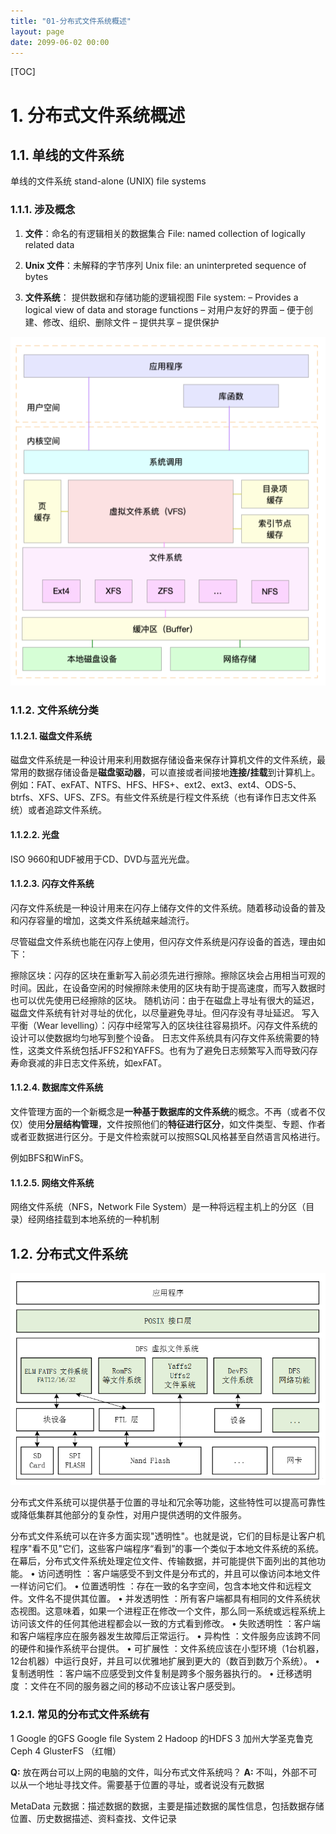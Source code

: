 ```yaml
---
title: "01-分布式文件系统概述"
layout: page
date: 2099-06-02 00:00
---
```

[TOC]

# 1. 分布式文件系统概述
## 1.1. 单线的文件系统
单线的文件系统  stand-alone (UNIX) file systems

### 1.1.1. 涉及概念
1. **文件**：命名的有逻辑相关的数据集合
File: named collection of logically related data

2. **Unix 文件**：未解释的字节序列
Unix file: an uninterpreted sequence of bytes

3. **文件系统**： 提供数据和存储功能的逻辑视图
File system: – Provides a logical view of data and storage functions
 – 对用户友好的界面 
 – 便于创建、修改、组织、删除文件
 – 提供共享
 – 提供保护 

 ![](../../../../attach/images/2019-09-02-16-46-03.png)


### 1.1.2. 文件系统分类
#### 1.1.2.1. 磁盘文件系统
磁盘文件系统是一种设计用来利用数据存储设备来保存计算机文件的文件系统，最常用的数据存储设备是**磁盘驱动器**，可以直接或者间接地**连接/挂载**到计算机上。例如：FAT、exFAT、NTFS、HFS、HFS+、ext2、ext3、ext4、ODS-5、btrfs、XFS、UFS、ZFS。有些文件系统是行程文件系统（也有译作日志文件系统）或者追踪文件系统。



#### 1.1.2.2. 光盘
ISO 9660和UDF被用于CD、DVD与蓝光光盘。

#### 1.1.2.3. 闪存文件系统
闪存文件系统是一种设计用来在闪存上储存文件的文件系统。随着移动设备的普及和闪存容量的增加，这类文件系统越来越流行。

尽管磁盘文件系统也能在闪存上使用，但闪存文件系统是闪存设备的首选，理由如下：

擦除区块：闪存的区块在重新写入前必须先进行擦除。擦除区块会占用相当可观的时间。因此，在设备空闲的时候擦除未使用的区块有助于提高速度，而写入数据时也可以优先使用已经擦除的区块。
随机访问：由于在磁盘上寻址有很大的延迟，磁盘文件系统有针对寻址的优化，以尽量避免寻址。但闪存没有寻址延迟。
写入平衡（Wear levelling）：闪存中经常写入的区块往往容易损坏。闪存文件系统的设计可以使数据均匀地写到整个设备。
日志文件系统具有闪存文件系统需要的特性，这类文件系统包括JFFS2和YAFFS。也有为了避免日志频繁写入而导致闪存寿命衰减的非日志文件系统，如exFAT。


#### 1.1.2.4. 数据库文件系统
文件管理方面的一个新概念是**一种基于数据库的文件系统**的概念。不再（或者不仅仅）使用**分层结构管理**，文件按照他们的**特征进行区分**，如文件类型、专题、作者或者亚数据进行区分。于是文件检索就可以按照SQL风格甚至自然语言风格进行。

例如BFS和WinFS。

#### 1.1.2.5. 网络文件系统

网络文件系统（NFS，Network File System）是一种将远程主机上的分区（目录）经网络挂载到本地系统的一种机制


## 1.2. 分布式文件系统


![](../../../../attach/images/2019-09-02-16-47-24.png)

分布式文件系统可以提供基于位置的寻址和冗余等功能，这些特性可以提高可靠性或降低集群其他部分的复杂性，对用户提供透明的文件服务。

分布式文件系统可以在许多方面实现"透明性"。也就是说，它们的目标是让客户机程序"看不见"它们，这些客户端程序“看到”的事一个类似于本地文件系统的系统。在幕后，分布式文件系统处理定位文件、传输数据，并可能提供下面列出的其他功能。
• 访问透明性 ：客户端感受不到文件是分布式的，并且可以像访问本地文件一样访问它们。
• 位置透明性 ：存在一致的名字空间，包含本地文件和远程文件。文件名不提供其位置。
• 并发透明性 ：所有客户端都具有相同的文件系统状态视图。这意味着，如果一个进程正在修改一个文件，那么同一系统或远程系统上访问该文件的任何其他进程都会以一致的方式看到修改。
• 失败透明性 ：客户端和客户端程序应在服务器发生故障后正常运行。
• 异构性 ：文件服务应该跨不同的硬件和操作系统平台提供。
• 可扩展性 ：文件系统应该在小型环境（1台机器，12台机器）中运行良好，并且可以优雅地扩展到更大的（数百到数万个系统）。
• 复制透明性 ：客户端不应感受到文件复制是跨多个服务器执行的。
• 迁移透明度 ：文件在不同的服务器之间的移动不应该让客户感受到。

### 1.2.1. 常见的分布式文件系统有
1	Google 的GFS Google file  System
2 	Hadoop 的HDFS
3	加州大学圣克鲁克 Ceph
4	GlusterFS （红帽）

**Q:** 放在两台可以上网的电脑的文件，叫分布式文件系统吗？
**A:** 不叫，外部不可以从一个地址寻找文件。需要基于位置的寻址，或者说没有元数据

MetaData 元数据：描述数据的数据，主要是描述数据的属性信息，包括数据存储位置、历史数据描述、资料查找、文件记录
